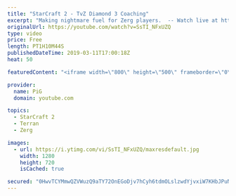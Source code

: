 ```yaml
---
title: "StarCraft 2 - TvZ Diamond 3 Coaching"
excerpt: "Making nightmare fuel for Zerg players.  -- Watch live at https://www.twitch.tv/x5_pig My NEW HP: https://pigstarcraft.com/ My Twitter: https://twitter.com/x5_PiG My Instagram: https://www.instagram.com/pigsc2/ My Facebook: https://www.facebook.com/PiGSC2/  Link to my Discord: https://discordapp.com/invite/SkhbzCM"
originalUrl: https://youtube.com/watch?v=SsTI_NFxUZQ
type: video
price: Free
length: PT1H10M44S
publishedDateTime: 2019-03-11T17:00:18Z
heat: 50

featuredContent: "<iframe width=\"800\" height=\"500\" frameborder=\"0\" src=\"https://www.youtube.com/embed/SsTI_NFxUZQ\" allow=\"accelerometer; autoplay; encrypted-media; gyroscope; picture-in-picture\" allowfullscreen></iframe>"

provider:
  name: PiG
  domain: youtube.com

topics:
  - StarCraft 2
  - Terran
  - Zerg

images:
  - url: https://i.ytimg.com/vi/SsTI_NFxUZQ/maxresdefault.jpg
    width: 1280
    height: 720
    isCached: true

secured: "0HwvTCYMmwQZVWuzQ9aTY72OnEGoDjv7hCyh6tdmOLslzwdYjvxiW7KHbJPuNznGAQyYG1W11TOak7ALe3Lar9o5oM4ALtq2r/vBdONy3PpANPZ57/gZw0fzwgmmCBhghgKVBYcPd4U1sV/99jKqVfdeWW6XuPgE8edp/oOWMWjpGSo3HjH+oAyDMANDh7XJRyUl/hMesxsJsyLkbqvxmcUJEwMJS7L5Hlm0zeAM9BmHvBeu0ZYgbnT1dk+M8oELXNE+VAWOIl4Q+h7wZiC82ufegU0bYUjNHQcf9pg043Voj34/ueyZyRJAUeG8N8MjT4JEDt6y8mrlKwMmj5V98Ej2DfYCQh/sYF2db/hNh+O3X+lvECuhbCfw5U6haFt6ia8xBGXyfqwKqSLFT2OcwSx3IIxiNJZoCPnfxOPYA98=;FgGK0HNFTsI5XiQmBSlrjw=="
---
```


